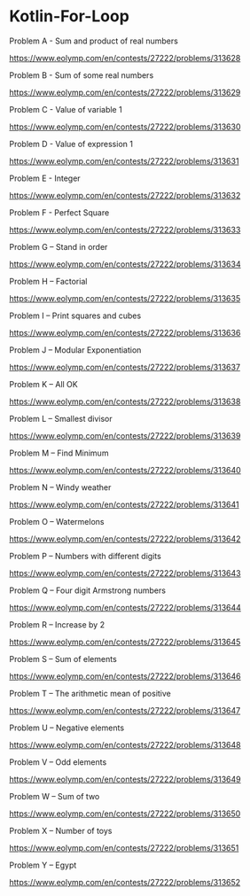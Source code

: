 # Kotlin-For-Loop

 

Problem A - Sum and product of real numbers  

https://www.eolymp.com/en/contests/27222/problems/313628 

Problem B - Sum of some real numbers  

https://www.eolymp.com/en/contests/27222/problems/313629 

Problem C - Value of variable 1 

https://www.eolymp.com/en/contests/27222/problems/313630 

Problem D - Value of expression 1 

https://www.eolymp.com/en/contests/27222/problems/313631 

Problem E - Integer  

https://www.eolymp.com/en/contests/27222/problems/313632 

Problem F - Perfect Square 

https://www.eolymp.com/en/contests/27222/problems/313633 

Problem G – Stand in order  

https://www.eolymp.com/en/contests/27222/problems/313634 

Problem H – Factorial  

https://www.eolymp.com/en/contests/27222/problems/313635 

Problem I – Print squares and cubes  

https://www.eolymp.com/en/contests/27222/problems/313636 

Problem J – Modular Exponentiation  

https://www.eolymp.com/en/contests/27222/problems/313637 

Problem K – All OK 

https://www.eolymp.com/en/contests/27222/problems/313638 

Problem L – Smallest divisor  

https://www.eolymp.com/en/contests/27222/problems/313639 

Problem M – Find Minimum  

https://www.eolymp.com/en/contests/27222/problems/313640 

Problem N – Windy weather  

https://www.eolymp.com/en/contests/27222/problems/313641 

Problem O – Watermelons  

https://www.eolymp.com/en/contests/27222/problems/313642 

Problem P – Numbers with different digits 

https://www.eolymp.com/en/contests/27222/problems/313643 

Problem Q – Four digit Armstrong numbers  

https://www.eolymp.com/en/contests/27222/problems/313644 

Problem R – Increase by 2  

https://www.eolymp.com/en/contests/27222/problems/313645 

Problem S – Sum of elements 

https://www.eolymp.com/en/contests/27222/problems/313646 

Problem T – The arithmetic mean of positive  

https://www.eolymp.com/en/contests/27222/problems/313647 

Problem U – Negative elements  

https://www.eolymp.com/en/contests/27222/problems/313648 

Problem V – Odd elements  

https://www.eolymp.com/en/contests/27222/problems/313649 

Problem W – Sum of two  

https://www.eolymp.com/en/contests/27222/problems/313650 

Problem X – Number of toys 

https://www.eolymp.com/en/contests/27222/problems/313651 

Problem Y – Egypt  

https://www.eolymp.com/en/contests/27222/problems/313652 


